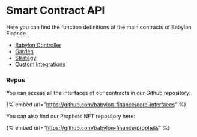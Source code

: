 # Smart Contract API

Here you can find the function definitions of the main contracts of Babylon Finance.

* [Babylon Controller](babcontroller.md)
* [Garden](garden.md)
* [Strategy](strategy.md)
* [Custom Integrations](custom-integrations.md)

### Repos

You can access all the interfaces of our contracts in our Github repository:

{% embed url="https://github.com/babylon-finance/core-interfaces" %}

You can also find our Prophets NFT repository here:

{% embed url="https://github.com/babylon-finance/prophets" %}
